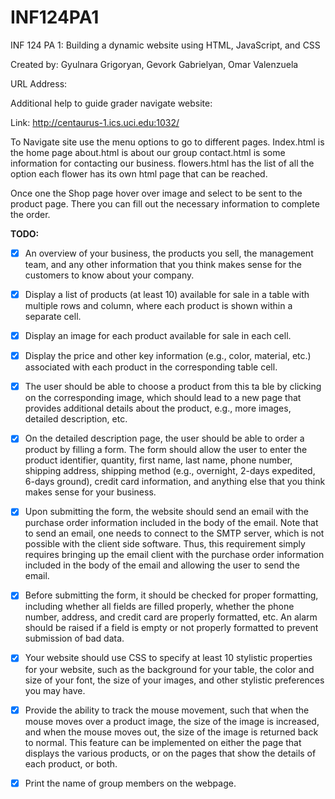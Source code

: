 # INF124PA1

INF 124 PA 1: Building a dynamic website using HTML, JavaScript, and CSS

Created by: Gyulnara Grigoryan, Gevork Gabrielyan, Omar Valenzuela
 

URL Address:

Additional help to guide grader navigate website:

Link:
http://centaurus-1.ics.uci.edu:1032/

To Navigate site use the menu options to go to different pages.
Index.html is the home page
about.html is about our group
contact.html is some information for contacting our business.
flowers.html has the list of all the option
each flower has its own html page that can be reached.

Once one the Shop page hover over image and select to be sent to the product page.
There you can fill out the necessary information to complete the order.

**TODO:**

- [x] An overview of your business, the products you sell, the management team, and any other information that you think makes sense for
      the customers to know about your company.

- [x] Display a list of products (at least 10) available for sale in a table with multiple rows and column, where each product is shown within a separate cell.

- [x] Display an image for each product available for sale in each cell.

- [x] Display the price and other key information (e.g., color, material, etc.) associated with each product in the corresponding table cell.

- [X] The user should be able to choose a product from this ta ble by clicking on the corresponding image, which should lead to a new page that provides additional details about the product, e.g., more images, detailed description, etc.

- [X] On the detailed description page, the user should be able to order a product by filling a form. The form should allow the user to enter the product identifier, quantity, first name, last name, phone number, shipping address, shipping method (e.g., overnight, 2-days expedited, 6-days ground), credit card information, and anything else that you think makes sense for your business.

- [X] Upon submitting the form, the website should send an email with the purchase order information included in the body of the email. Note that to send an email, one needs to connect to the SMTP server, which is not possible with the client side software. Thus, this requirement simply requires bringing up the email client with the purchase order information included in the body of the email and allowing the user to send the email.

- [X] Before submitting the form, it should be checked for proper formatting, including whether all fields are filled properly, whether the phone number, address, and credit card are properly formatted, etc. An alarm should be raised if a field is empty or not properly formatted to prevent submission of bad data.

- [x] Your website should use CSS to specify at least 10 stylistic properties for your website, such as the background for your table, the color and size of your font, the size of your images, and other stylistic preferences you may have.

- [x] Provide the ability to track the mouse movement, such that when the mouse moves over a product image, the size of the image is increased, and when the mouse moves out, the size of the image is returned back to normal. This feature can be implemented on either the page that displays the various products, or on the pages that show the details of each product, or both.

- [x] Print the name of group members on the webpage.
